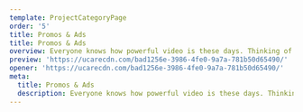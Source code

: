 ```yaml
---
template: ProjectCategoryPage
order: '5'
title: Promos & Ads
title: Promos & Ads
overview: Everyone knows how powerful video is these days. Thinking of a fun or edgy idea to make your video cut through can be hard but we can help with this creative process and bring your idea to life! We have A LOT of experience in doing so.
preview: 'https://ucarecdn.com/bad1256e-3986-4fe0-9a7a-781b50d65490/'
opener: 'https://ucarecdn.com/bad1256e-3986-4fe0-9a7a-781b50d65490/'
meta:
  title: Promos & Ads
  description: Everyone knows how powerful video is these days. Thinking of a fun or edgy idea to make your video cut through can be hard but we can help with this creative process and bring your idea to life! We have A LOT of experience in doing so.
---
```

